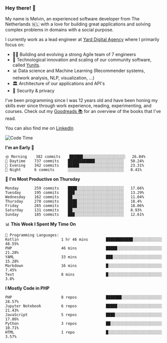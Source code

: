 ### Hey there! 👋

My name is Melvin, an experienced software developer from The Netherlands 🇳🇱 with a love for building great applications and solving complex problems in domains with a social purpose. 

I currently work as a lead engineer at [Yard Digital Agency](https://github.com/yardinternet) where I primarily focus on:

* 👏🏼 Building and evolving a strong Agile team of 7 engineers
* 🚀 Technological innovation and scaling of our community software, called [Yunits](https://www.yunits.com/).
* 📊 Data science and Machine Learning (Recommender systems, network analysis, NLP, visualization, ...)
* 🏛 Architecture of our applications and API's
* 🔐 Security & privacy

I've been programming since I was 12 years old and have been honing my skills ever since through work experience, reading, experimenting, and courses.
Check out my [Goodreads 📚](https://goodreads.com/melvinkoopmans) for an overview of the books that I've read. 

You can also find me on [LinkedIn](https://www.linkedin.com/in/melvinkoopmans)

<!--START_SECTION:waka-->
![Code Time](http://img.shields.io/badge/Code%20Time-0%20secs-blue)

**I'm an Early 🐤** 

```text
🌞 Morning    382 commits    ██████░░░░░░░░░░░░░░░░░░░   26.04% 
🌆 Daytime    737 commits    ████████████░░░░░░░░░░░░░   50.24% 
🌃 Evening    342 commits    █████░░░░░░░░░░░░░░░░░░░░   23.31% 
🌙 Night      6 commits      ░░░░░░░░░░░░░░░░░░░░░░░░░   0.41%

```
📅 **I'm Most Productive on Thursday** 

```text
Monday       259 commits    ████░░░░░░░░░░░░░░░░░░░░░   17.66% 
Tuesday      195 commits    ███░░░░░░░░░░░░░░░░░░░░░░   13.29% 
Wednesday    162 commits    ██░░░░░░░░░░░░░░░░░░░░░░░   11.04% 
Thursday     270 commits    ████░░░░░░░░░░░░░░░░░░░░░   18.4% 
Friday       265 commits    ████░░░░░░░░░░░░░░░░░░░░░   18.06% 
Saturday     131 commits    ██░░░░░░░░░░░░░░░░░░░░░░░   8.93% 
Sunday       185 commits    ███░░░░░░░░░░░░░░░░░░░░░░   12.61%

```


📊 **This Week I Spent My Time On** 

```text
💬 Programming Languages: 
Kotlin                   1 hr 46 mins        ████████████░░░░░░░░░░░░░   48.55% 
PHP                      46 mins             █████░░░░░░░░░░░░░░░░░░░░   21.28% 
YAML                     33 mins             ███░░░░░░░░░░░░░░░░░░░░░░   15.28% 
Markdown                 16 mins             █░░░░░░░░░░░░░░░░░░░░░░░░   7.45% 
Text                     8 mins              █░░░░░░░░░░░░░░░░░░░░░░░░   3.8%

```

**I Mostly Code in PHP** 

```text
PHP                      8 repos             ███████░░░░░░░░░░░░░░░░░░   28.57% 
Jupyter Notebook         6 repos             █████░░░░░░░░░░░░░░░░░░░░   21.43% 
JavaScript               5 repos             ████░░░░░░░░░░░░░░░░░░░░░   17.86% 
Python                   3 repos             ██░░░░░░░░░░░░░░░░░░░░░░░   10.71% 
HTML                     1 repo              █░░░░░░░░░░░░░░░░░░░░░░░░   3.57%

```



<!--END_SECTION:waka-->
